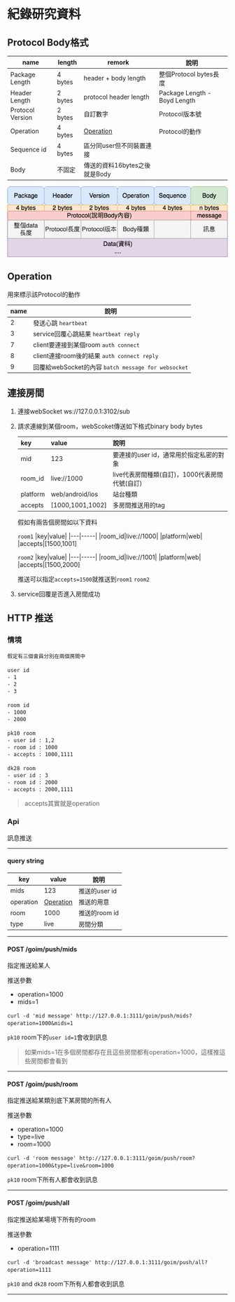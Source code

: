 
# 紀錄研究資料

## Protocol Body格式

name | length | remork |說明
-----|--------|--------|-----
Package Length|4 bytes|header + body length| 整個Protocol bytes長度
Header Length|2 bytes|protocol header length| Package Length - Boyd Length
Protocol Version|2 bytes|自訂數字|Protocol版本號
Operation|4 bytes| [Operation](#Operation)|Protocol的動作
Sequence id |4 bytes| 區分同user但不同裝置連接
Body |不固定|傳送的資料16bytes之後就是Body

![](./doc/protocol.png)

## Operation
用來標示該Protocol的動作

name | 說明 |
-----|-----|
2    | 發送心跳 `heartbeat`
3    | service回覆心跳結果 `heartbeat reply`
7    | client要連接到某個room `auth connect`
8    | client連接room後的結果 `auth connect reply`
9    | 回覆給webSocket的內容 `batch message for websocket`

## 連接房間

1. 連接webSocket ws://127.0.0.1:3102/sub
2. 請求連線到某個room，webScoket傳送如下格式binary body bytes

    |key|value|說明|
    |---|-----|----|
    |mid|123|要連接的user id，通常用於指定私密的對象
    |room_id|live://1000|live代表房間種類(自訂)，1000代表房間代號(自訂)
    |platform|web/android/ios|站台種類
    |accepts|[1000,1001,1002]|多房間推送用的tag

    假如有兩告個房間如以下資料

    `room1`
    |key|value|
    |---|-----|
    |room_id|live://1000|
    |platform|web|
    |accepts|[1500,1001]

    `room2`
    |key|value|
    |---|-----|
    |room_id|live://1001|
    |platform|web|
    |accepts|[1500,2000]

    推送可以指定`accepts=1500`就推送到`room1` `room2`

3. service回覆是否進入房間成功

## HTTP 推送
### 情境
    假定有三個會員分別在兩個房間中

    user id
    - 1
    - 2
    - 3

    room id
    - 1000
    - 2000

    pk10 room
    - user id : 1,2
    - room id : 1000
    - accepts : 1000,1111

    dk28 room
    - user id : 3
    - room id : 2000
    - accepts : 2000,1111

> accepts其實就是operation

### Api

訊息推送

---

#### query string

key|value|說明|
---|-----|----|
mids|123 | 推送的user id
operation|[Operation](#Operation)|推送的用意
room|1000|推送的room id 
type|live|房間分類

---

#### POST /goim/push/mids

指定推送給某人

推送參數
- operation=1000
- mids=1

`curl -d 'mid message' http://127.0.0.1:3111/goim/push/mids?operation=1000&mids=1`

`pk10` room下的`user id=1`會收到訊息

> 如果mids=1在多個房間都存在且這些房間都有operation=1000，這樣推這些房間都會看到

---

#### POST /goim/push/room

指定推送給某類別底下某房間的所有人

推送參數
- operation=1000
- type=live
- room=1000

`curl -d 'room message' http://127.0.0.1:3111/goim/push/room?operation=1000&type=live&room=1000`

`pk10` room下所有人都會收到訊息

---

#### POST /goim/push/all

指定推送給某場境下所有的room

推送參數
- operation=1111

`curl -d 'broadcast message' http://127.0.0.1:3111/goim/push/all?operation=1111`

`pk10` and `dk28` room下所有人都會收到訊息

---